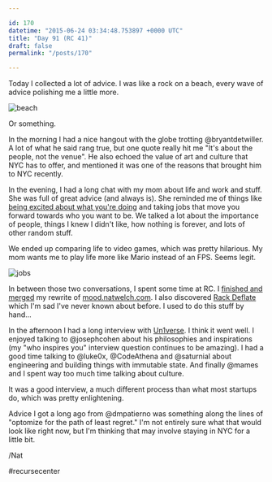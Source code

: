 ```yaml
---

id: 170
datetime: "2015-06-24 03:34:48.753897 +0000 UTC"
title: "Day 91 (RC 41)"
draft: false
permalink: "/posts/170"

---
```


Today I collected a lot of advice. I was like a rock on a beach, every wave of advice polishing me a little more.

![beach](https://33.media.tumblr.com/0b3ead515381471e109dd9b16e22cfbf/tumblr_nefchkIlBV1rvn6njo1_500.gif)

Or something.

In the morning I had a nice hangout with the globe trotting @bryantdetwiller. A lot of what he said rang true, but one quote really hit me "It's about the people, not the venue". He also echoed the value of art and culture that NYC has to offer, and mentioned it was one of the reasons that brought him to NYC recently.

In the evening, I had a long chat with my mom about life and work and stuff. She was full of great advice (and always is). She reminded me of things like [being excited about what you're doing](https://sivers.org/hellyeah) and taking jobs that move you forward towards who you want to be. We talked a lot about the importance of people, things I knew I didn't like, how nothing is forever, and lots of other random stuff.

We ended up comparing life to video games, which was pretty hilarious. My mom wants me to play life more like Mario instead of an FPS. Seems legit.

![jobs](https://31.media.tumblr.com/tumblr_l67igqR72l1qz6yg5.png)

In between those two conversations, I spent some time at RC. I [finished and merged](https://github.com/icco/inspiration/pull/1/files) my rewrite of [mood.natwelch.com](http://mood.natwelch.com/). I also discovered [Rack Deflate](https://github.com/rack/rack/blob/master/lib/rack/deflater.rb) which I'm sad I've never known about before. I used to do this stuff by hand...

In the afternoon I had a long interview with [Un1verse](http://un1verse.co/). I think it went well. I enjoyed talking to @josephcohen about his philosophies and inspirations (my "who inspires you" interview question continues to be amazing). I had a good time talking to @luke0x, @CodeAthena and @saturnial about engineering and building things with immutable state. And finally @mames and I spent way too much time talking about culture. 

It was a good interview, a much different process than what most startups do, which was pretty enlightening.

Advice I got a long ago from @dmpatierno was something along the lines of "optomize for the path of least regret." I'm not entirely sure what that would look like right now, but I'm thinking that may involve staying in NYC for a little bit.

/Nat

#recursecenter
